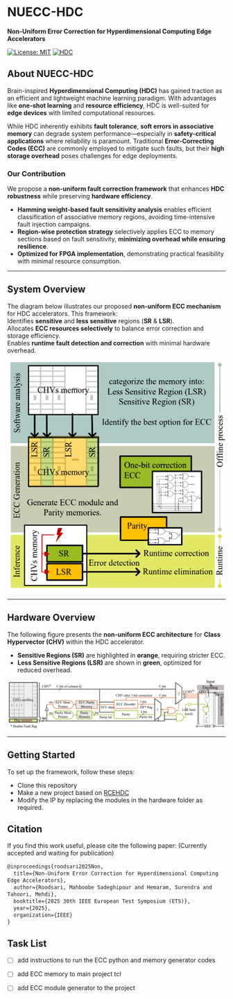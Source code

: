 # **NUECC-HDC**  
**Non-Uniform Error Correction for Hyperdimensional Computing Edge Accelerators**  

[![License: MIT](https://img.shields.io/badge/License-MIT-green.svg)](#license)
[![HDC](https://img.shields.io/badge/Topic-HDC-blue.svg)](#)

## About NUECC-HDC  

Brain-inspired **Hyperdimensional Computing (HDC)** has gained traction as an efficient and lightweight machine learning paradigm. With advantages like **one-shot learning** and **resource efficiency**, HDC is well-suited for **edge devices** with limited computational resources.  

While HDC inherently exhibits **fault tolerance**, **soft errors in associative memory** can degrade system performance—especially in **safety-critical applications** where reliability is paramount. Traditional **Error-Correcting Codes (ECC)** are commonly employed to mitigate such faults, but their **high storage overhead** poses challenges for edge deployments.  

### **Our Contribution**  
We propose a **non-uniform fault correction framework** that enhances **HDC robustness** while preserving **hardware efficiency**.  

-  **Hamming weight-based fault sensitivity analysis** enables efficient classification of associative memory regions, avoiding time-intensive fault injection campaigns.  
-  **Region-wise protection strategy** selectively applies ECC to memory sections based on fault sensitivity, **minimizing overhead while ensuring resilience**.  
-  **Optimized for FPGA implementation**, demonstrating practical feasibility with minimal resource consumption.  

---

## **System Overview**  

The diagram below illustrates our proposed **non-uniform ECC mechanism** for HDC accelerators. This framework:  
 Identifies **sensitive** and **less sensitive** regions (**SR** & **LSR**).  
 Allocates **ECC resources selectively** to balance error correction and storage efficiency.  
 Enables **runtime fault detection and correction** with minimal hardware overhead.  

![System Overview](images/system_overview.png)   

---

## **Hardware Overview**  

The following figure presents the **non-uniform ECC architecture** for **Class Hypervector (CHV)** within the HDC accelerator.  
- **Sensitive Regions (SR)** are highlighted in **orange**, requiring stricter ECC.  
- **Less Sensitive Regions (LSR)** are shown in **green**, optimized for reduced overhead.  

![Hardware Overview](images/hardware_architecture.png)  

---

## **Getting Started**  

To set up the framework, follow these steps:  

- Clone this repository  
- Make a new project based on [RCEHDC](git@github.com:m-spr/NUECC-HDC.git) 
- Modify the IP by replacing the modules in the hardware folder as required.


Citation
------------
If you find this work useful, please cite the following paper:
(Currently accepted and waiting for publication)
```
@inproceedings{roodsari2025Non,
  title={Non-Uniform Error Correction for Hyperdimensional Computing Edge Accelerators},
  author={Roodsari, Mahboobe Sadeghipour and Hemaram, Surendra and Tahoori, Mehdi},
  booktitle={2025 30th IEEE European Test Symposium (ETS)},
  year={2025},
  organization={IEEE}
}
```
Task List
------------
- [ ] add instructions to run the ECC python and memory generator codes
- [ ] add ECC memory to main project tcl
- [ ] add ECC module generator to the project

